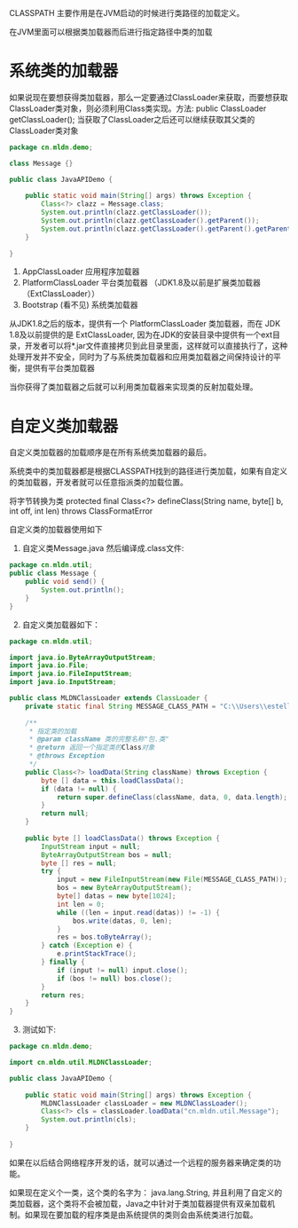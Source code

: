 CLASSPATH 主要作用是在JVM启动的时候进行类路径的加载定义。

在JVM里面可以根据类加载器而后进行指定路径中类的加载

# 系统类的加载器
如果说现在要想获得类加载器，那么一定要通过ClassLoader来获取，而要想获取ClassLoader类对象，则必须利用Class类实现。方法: public ClassLoader getClassLoader(); 当获取了ClassLoader之后还可以继续获取其父类的ClassLoader类对象

```java
package cn.mldn.demo;

class Message {}

public class JavaAPIDemo {
	
	public static void main(String[] args) throws Exception {
		Class<?> clazz = Message.class;
		System.out.println(clazz.getClassLoader());                     //sun.misc.Launcher$AppClassLoader@73d16e93
		System.out.println(clazz.getClassLoader().getParent());         //sun.misc.Launcher$ExtClassLoader@15db9742
		System.out.println(clazz.getClassLoader().getParent().getParent());  //null
	}
	
}

```

1. AppClassLoader  应用程序加载器
2. PlatformClassLoader   平台类加载器 （JDK1.8及以前是扩展类加载器 （ExtClassLoader））
3. Bootstrap (看不见)    系统类加载器

从JDK1.8之后的版本，提供有一个 PlatformClassLoader 类加载器，而在 JDK 1.8及以前提供的是 ExtClassLoader, 因为在JDK的安装目录中提供有一个ext目录，开发者可以将*.jar文件直接拷贝到此目录里面，这样就可以直接执行了，这种处理开发并不安全，同时为了与系统类加载器和应用类加载器之间保持设计的平衡，提供有平台类加载器

当你获得了类加载器之后就可以利用类加载器来实现类的反射加载处理。

# 自定义类加载器
自定义类加载器的加载顺序是在所有系统类加载器的最后。

系统类中的类加载器都是根据CLASSPATH找到的路径进行类加载，如果有自定义的类加载器，开发者就可以任意指派类的加载位置。

将字节转换为类 protected final Class<?> defineClass(String name, byte[] b, int off, int len) throws ClassFormatError

自定义类的加载器使用如下
1. 自定义类Message.java 然后编译成.class文件:
```java
package cn.mldn.util;
public class Message {
	public void send() {
		System.out.println();
	}
}
```
2. 自定义类加载器如下：
```java
package cn.mldn.util;

import java.io.ByteArrayOutputStream;
import java.io.File;
import java.io.FileInputStream;
import java.io.InputStream;

public class MLDNClassLoader extends ClassLoader {
	private static final String MESSAGE_CLASS_PATH = "C:\\Users\\estelle\\eclipse-workspace\\FirstProject\\src\\cn\\mldn\\util\\Message.class";
	
	/**
	 * 指定类的加载
	 * @param className 类的完整名称"包.类"
	 * @return 返回一个指定类的Class对象
	 * @throws Exception
	 */
	public Class<?> loadData(String className) throws Exception {
		byte [] data = this.loadClassData();
		if (data != null) {
			return super.defineClass(className, data, 0, data.length);
		}
		return null;
	}
	
	public byte [] loadClassData() throws Exception {                     //通过文件进行类的加载
		InputStream input = null;
		ByteArrayOutputStream bos = null;
		byte [] res = null;
		try {
			input = new FileInputStream(new File(MESSAGE_CLASS_PATH));
			bos = new ByteArrayOutputStream();
			byte[] datas = new byte[1024];
			int len = 0;
			while ((len = input.read(datas)) != -1) {
				bos.write(datas, 0, len);
			}
			res = bos.toByteArray();
		} catch (Exception e) {
			e.printStackTrace();
		} finally {
			if (input != null) input.close();
			if (bos != null) bos.close();
		}
		return res;
	}
}
```
3. 测试如下:
```java
package cn.mldn.demo;

import cn.mldn.util.MLDNClassLoader;

public class JavaAPIDemo {
	
	public static void main(String[] args) throws Exception {
		MLDNClassLoader classLoader = new MLDNClassLoader();
		Class<?> cls = classLoader.loadData("cn.mldn.util.Message");
		System.out.println(cls);
	}
	
}
```

如果在以后结合网络程序开发的话，就可以通过一个远程的服务器来确定类的功能。

如果现在定义个一类，这个类的名字为： java.lang.String, 并且利用了自定义的类加载器，这个类将不会被加载，Java之中针对于类加载器提供有双亲加载机制。如果现在要加载的程序类是由系统提供的类则会由系统类进行加载。